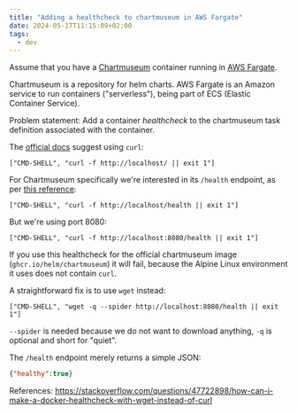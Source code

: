 ```yaml
---
title: "Adding a healthcheck to chartmuseum in AWS Fargate"
date: 2024-05-17T11:15:09+02:00
tags:
  - dev
---
```


Assume that you have a [Chartmuseum](https://chartmuseum.com/) container running
in [AWS Fargate](https://aws.amazon.com/fargate/).

Chartmuseum is a repository for helm charts. AWS Fargate is an Amazon service to
run containers ("serverless"), being part of ECS (Elastic Container Service).

Problem statement: Add a container _healthcheck_ to the chartmuseum task
definition associated with the container.

The [official
docs](https://docs.aws.amazon.com/AmazonECS/latest/APIReference/API_HealthCheck.html)
suggest using `curl`:

```
["CMD-SHELL", "curl -f http://localhost/ || exit 1"]
```

For Chartmuseum specifically we're interested in its `/health` endpoint, as per
[this reference](https://github.com/helm/chartmuseum/issues/28):

```
["CMD-SHELL", "curl -f http://localhost/health || exit 1"]
```

But we're using port 8080:

```
["CMD-SHELL", "curl -f http://localhost:8080/health || exit 1"]
```

If you use this healthcheck for the official chartmuseum image
(`ghcr.io/helm/chartmuseum`) it will fail, because the Alpine Linux environment
it uses does not contain `curl`.

A straightforward fix is to use `wget` instead:

```
["CMD-SHELL", "wget -q --spider http://localhost:8080/health || exit 1"]
```

`--spider` is needed because we do not want to download anything, `-q` is
optional and short for "quiet".

The `/health` endpoint merely returns a simple JSON:

```json
{"healthy":true}
```

References: https://stackoverflow.com/questions/47722898/how-can-i-make-a-docker-healthcheck-with-wget-instead-of-curl
